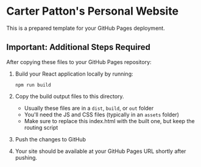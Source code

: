 # Carter Patton's Personal Website

This is a prepared template for your GitHub Pages deployment.

## Important: Additional Steps Required

After copying these files to your GitHub Pages repository:

1. Build your React application locally by running:
   ```
   npm run build
   ```

2. Copy the build output files to this directory.
   - Usually these files are in a `dist`, `build`, or `out` folder
   - You'll need the JS and CSS files (typically in an `assets` folder)
   - Make sure to replace this index.html with the built one, but keep the routing script

3. Push the changes to GitHub

4. Your site should be available at your GitHub Pages URL shortly after pushing.

